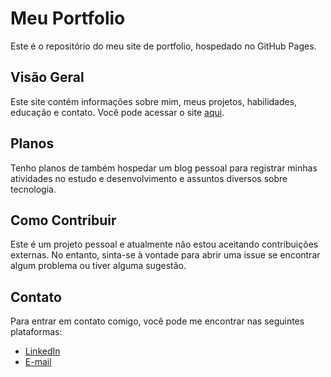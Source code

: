 # Meu Portfolio

Este é o repositório do meu site de portfolio, hospedado no GitHub Pages.

## Visão Geral

Este site contém informações sobre mim, meus projetos, habilidades, educação e contato. Você pode acessar o site [aqui](pinhorenan.github.io).

## Planos

Tenho planos de também hospedar um blog pessoal para registrar minhas atividades no estudo e desenvolvimento e assuntos diversos sobre tecnologia.

## Como Contribuir

Este é um projeto pessoal e atualmente não estou aceitando contribuições externas. No entanto, sinta-se à vontade para abrir uma issue se encontrar algum problema ou tiver alguma sugestão.

## Contato

Para entrar em contato comigo, você pode me encontrar nas seguintes plataformas:

- [LinkedIn](https://www.linkedin.com/in/pinhorenan/)
- [E-mail](pinhorenan@icloud.com)
